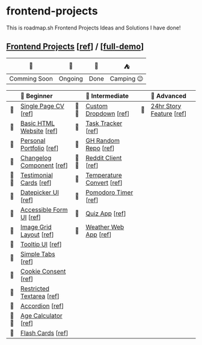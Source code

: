 # frontend-projects

This is roadmap.sh Frontend Projects Ideas and Solutions I have done!

## [Frontend Projects][Frontend Projects] [[ref][ref-frontend]] / [[full-demo][full-demo]]

|      🚩      |   🎪    |  🎉  |       ⛺       |
| :----------: | :-----: | :--: | :------------: |
| Comming Soon | Ongoing | Done | Camping :wink: |

|      | 🌱 Beginner                                                                      |      | 🍃 Intermediate                                                                      |     | 🍁 Advanced                                                             |
| :--: | :------------------------------------------------------------------------------- | :--: | :----------------------------------------------------------------------------------- | :-: | :---------------------------------------------------------------------- |
|  🎉  | [Single Page CV][demo-single-page-cv] [[ref][ref-single-page-cv]]                | 🎉⛺ | [Custom Dropdown][demo-custom-dropdown] [[ref][ref-custom-dropdown]]                 | 🚩  | [24hr Story Feature][demo-stories-feature] [[ref][ref-stories-feature]] |
|  🎉  | [Basic HTML Website][demo-basic-html-website] [[ref][ref-basic-html-website]]    |  🎉  | [Task Tracker][demo-task-tracker-js] [[ref][ref-task-tracker-js]]                    |     |
|  🎉  | [Personal Portfolio][demo-personal-portfolio] [[ref][ref-personal-portfolio]]    |  🎉  | [GH Random Repo][demo-github-random-repo] [[ref][ref-github-random-repo]]            |     |
|  🎉  | [Changelog Component][demo-changelog-component] [[ref][ref-changelog-component]] | 🎉⛺ | [Reddit Client][demo-reddit-client] [[ref][ref-reddit-client]]                       |     |
| 🎉⛺ | [Testimonial Cards][demo-testimonial-cards] [[ref][ref-testimonial-cards]]       |  🎉  | [Temperature Convert][demo-temperature-converter] [[ref][ref-temperature-converter]] |     |
|  🎉  | [Datepicker UI][demo-datepicker-ui] [[ref][ref-datepicker-ui]]                   |  🚩  | [Pomodoro Timer][demo-pomodoro-timer] [[ref][ref-pomodoro-timer]]                    |     |
|  🎉  | [Accessible Form UI][demo-accessible-form-ui] [[ref][ref-accessible-form-ui]]    |  🎉  | [Quiz App][demo-quiz-app] [[ref][ref-quiz-app]]                                      |     |
|  🎉  | [Image Grid Layout][demo-image-grid] [[ref][ref-image-grid]]                     |  🎪  | [Weather Web App][demo-weather-app] [[ref][ref-weather-app]]                         |     |
|  🎉  | [Tooltip UI][demo-tooltip-ui] [[ref][ref-tooltip-ui]]                            |      |                                                                                      |     |
|  🎉  | [Simple Tabs][demo-simple-tabs] [[ref][ref-simple-tabs]]                         |      |                                                                                      |     |
|  🎉  | [Cookie Consent][demo-cookie-consent] [[ref][ref-cookie-consent]]                |      |                                                                                      |     |
|  🎉  | [Restricted Textarea][demo-restricted-textarea] [[ref][ref-restricted-textarea]] |      |                                                                                      |     |
|  🎉  | [Accordion][demo-accordion] [[ref][ref-accordion]]                               |      |                                                                                      |     |
| 🎉⛺ | [Age Calculator][demo-age-calculator] [[ref][ref-age-calculator]]                |      |                                                                                      |     |
|  🎉  | [Flash Cards][demo-flash-cards] [[ref][ref-flash-cards]]                         |      |                                                                                      |     |

[Frontend Projects]: https://github.com/Pine1611/frontend-projects/blob/main/README.md
[ref-frontend]: https://roadmap.sh/frontend/projects
[full-demo]: https://pine1611.github.io/frontend-projects
[ref-single-page-cv]: https://roadmap.sh/projects/single-page-cv
[demo-single-page-cv]: https://pine1611.github.io/frontend-projects/01-single-page-cv/public
[ref-basic-html-website]: https://roadmap.sh/projects/basic-html-website
[demo-basic-html-website]: https://pine1611.github.io/frontend-projects/02-basic-html-website/public
[ref-personal-portfolio]: https://roadmap.sh/projects/portfolio-website
[demo-personal-portfolio]: https://pine1611.github.io/frontend-projects/03-personal-portfolio/public
[ref-changelog-component]: https://roadmap.sh/projects/changelog-component
[demo-changelog-component]: https://pine1611.github.io/frontend-projects/04-changelog-component/public
[ref-testimonial-cards]: https://roadmap.sh/projects/testimonial-cards
[demo-testimonial-cards]: https://pine1611.github.io/frontend-projects/05-testimonial-cards/public
[ref-datepicker-ui]: https://roadmap.sh/projects/datepicker-ui
[demo-datepicker-ui]: https://pine1611.github.io/frontend-projects/06-datepicker-ui/public
[ref-accessible-form-ui]: https://roadmap.sh/projects/accessible-form-ui
[demo-accessible-form-ui]: https://pine1611.github.io/frontend-projects/07-accessible-form-ui/public
[ref-image-grid]: https://roadmap.sh/projects/image-grid
[demo-image-grid]: https://pine1611.github.io/frontend-projects/08-image-grid-layout/public
[ref-tooltip-ui]: https://roadmap.sh/projects/tooltip-ui
[demo-tooltip-ui]: https://pine1611.github.io/frontend-projects/09-tooltip-ui/public
[ref-simple-tabs]: https://roadmap.sh/projects/simple-tabs
[demo-simple-tabs]: https://pine1611.github.io/frontend-projects/10-simple-tabs/public
[ref-cookie-consent]: https://roadmap.sh/projects/cookie-consent
[demo-cookie-consent]: https://pine1611.github.io/frontend-projects/11-cookie-consent/public
[ref-restricted-textarea]: https://roadmap.sh/projects/restricted-textarea
[demo-restricted-textarea]: https://pine1611.github.io/frontend-projects/12-restricted-textarea/public
[ref-accordion]: https://roadmap.sh/projects/accordion
[demo-accordion]: https://pine1611.github.io/frontend-projects/13-accordion/public
[ref-age-calculator]: https://roadmap.sh/projects/age-calculator
[demo-age-calculator]: https://pine1611.github.io/frontend-projects/14-age-calculator/public
[ref-flash-cards]: https://roadmap.sh/projects/flash-cards
[demo-flash-cards]: https://pine1611.github.io/frontend-projects/15-flash-cards/public
[ref-custom-dropdown]: https://roadmap.sh/projects/custom-dropdown
[demo-custom-dropdown]: https://pine1611.github.io/frontend-projects/16-custom-dropdown/public
[ref-task-tracker-js]: https://roadmap.sh/projects/task-tracker-js
[demo-task-tracker-js]: https://pine1611.github.io/frontend-projects/17-task-tracker/public
[ref-github-random-repo]: https://roadmap.sh/projects/github-random-repo
[demo-github-random-repo]: https://pine1611.github.io/frontend-projects/18-random-repository-gh/public
[ref-reddit-client]: https://roadmap.sh/projects/reddit-client
[demo-reddit-client]: https://pine1611.github.io/frontend-projects/19-reddit-client/public
[ref-temperature-converter]: https://roadmap.sh/projects/temperature-converter
[demo-temperature-converter]: https://pine1611.github.io/frontend-projects/20-temperature-converter/public
[ref-pomodoro-timer]: https://roadmap.sh/projects/pomodoro-timer
[demo-pomodoro-timer]: https://pine1611.github.io/frontend-projects/
[ref-quiz-app]: https://roadmap.sh/projects/quiz-app
[demo-quiz-app]: https://pine1611.github.io/frontend-projects/22-quiz-app/public
[ref-weather-app]: https://roadmap.sh/projects/weather-app
[demo-weather-app]: https://pine1611.github.io/frontend-projects/
[ref-stories-feature]: https://roadmap.sh/projects/stories-feature
[demo-stories-feature]: https://pine1611.github.io/frontend-projects/
